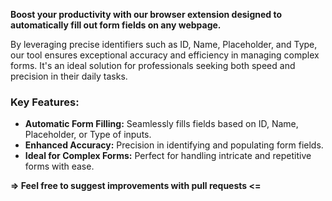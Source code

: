 **Boost your productivity with our browser extension designed to automatically fill out form fields on any webpage.**

By leveraging precise identifiers such as ID, Name, Placeholder, and Type, our tool ensures exceptional accuracy and efficiency in managing complex forms. It's an ideal solution for professionals seeking both speed and precision in their daily tasks.

### Key Features:

- **Automatic Form Filling:** Seamlessly fills fields based on ID, Name, Placeholder, or Type of inputs.
- **Enhanced Accuracy:** Precision in identifying and populating form fields.
- **Ideal for Complex Forms:** Perfect for handling intricate and repetitive forms with ease.

**=> Feel free to suggest improvements with pull requests <=**

